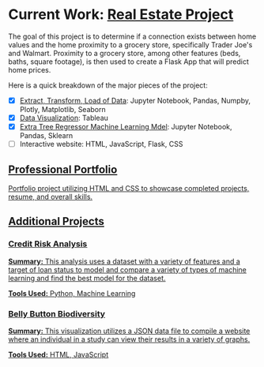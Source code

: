 # Current Work: [Real Estate Project](https://github.com/Amanda-Palenchar/Real_Estate)
The goal of this project is to determine if a connection exists between home values and the home proximity to a grocery store, specifically Trader Joe's and Walmart. Proximity to a grocery store, among other features (beds, baths, square footage), is then used to create a Flask App that will predict home prices.

Here is a quick breakdown of the major pieces of the project: 
- [X] [Extract, Transform, Load of Data](https://github.com/Amanda-Palenchar/Real_Estate/tree/main/Data_Cleaning): Jupyter Notebook, Pandas, Numpby, Plotly, Matplotlib, Seaborn
- [X] [Data Visualization](https://public.tableau.com/app/profile/amanda.palenchar/viz/RealEstateProject_16686111659970/RealEstate): Tableau
- [X] [Extra Tree Regressor Machine Learning Mdel](https://github.com/Amanda-Palenchar/Real_Estate/tree/main/Machine_Learning): Jupyter Notebook, Pandas, Sklearn
- [ ] Interactive website: HTML, JavaScript, Flask, CSS

<u>

## [Professional Portfolio](https://amanda-palenchar.github.io/)
Portfolio project utilizing HTML and CSS to showcase completed projects, resume, and overall skills.

<u>

## Additional Projects

### [Credit Risk Analysis](https://github.com/Amanda-Palenchar/MechaCar_Statistical_Analysis.git)
**Summary:** This analysis uses a dataset with a variety of features and a target of loan status to model and compare a variety of types of machine learning and find the best model for the dataset.

**Tools Used:** Python, Machine Learning

### [Belly Button Biodiversity](https://github.com/Amanda-Palenchar/Belly_Button_Biodiversity.git)	
**Summary:** This visualization utilizes a JSON data file to compile a website where an individual in a study can view their results in a variety of graphs.

**Tools Used:** HTML, JavaScript


<!--
**Amanda-Palenchar/Amanda-Palenchar** is a ✨ _special_ ✨ repository because its `README.md` (this file) appears on your GitHub profile.

Here are some ideas to get you started:

- 🔭 I’m currently working on ...
- 🌱 I’m currently learning ...
- 👯 I’m looking to collaborate on ...
- 🤔 I’m looking for help with ...
- 💬 Ask me about ...
- 📫 How to reach me: ...
- 😄 Pronouns: ...
- ⚡ Fun fact: ...
-->
